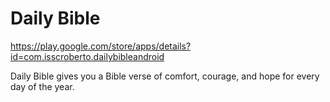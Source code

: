 # Daily Bible

https://play.google.com/store/apps/details?id=com.isscroberto.dailybibleandroid

Daily Bible gives you a Bible verse of comfort, courage, and hope for every day of the year.
